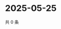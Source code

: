 # 2025-05-25

共 0 条

<!-- BEGIN ZHIHUQUESTIONS -->
<!-- 最后更新时间 Sun May 25 2025 15:10:03 GMT+0800 (China Standard Time) -->

<!-- END ZHIHUQUESTIONS -->
